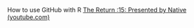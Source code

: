 How to use GitHub with R
[The Return :15: Presented by Native (youtube.com)](https://www.youtube.com/watch?v=k-57UBYnRvw&list=PLSviU861UtD81AuyYb3SbndmAA_qTCoLe&index=1)

